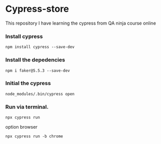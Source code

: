 # Cypress-store

This repository I have learning the cypress from QA ninja course online


### Install cypress

```
npm install cypress --save-dev    
```

### Install the depedencies

```
npm i faker@5.5.3 --save-dev 
```

### Initial the cypress

```
node_modules/.bin/cypress open
```

### Run via terminal.

````
npx cypress run
````

option browser
````
npx cypress run -b chrome
````
